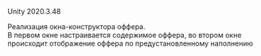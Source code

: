 Unity 2020.3.48

Реализация окна-конструктора оффера. <br>
В первом окне настраивается содержимое оффера, во втором окне происходит отображение оффера по предустановленному наполнению